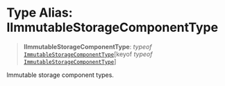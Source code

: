 # Type Alias: IImmutableStorageComponentType

> **IImmutableStorageComponentType**: *typeof* [`ImmutableStorageComponentType`](../variables/ImmutableStorageComponentType.md)\[keyof *typeof* [`ImmutableStorageComponentType`](../variables/ImmutableStorageComponentType.md)\]

Immutable storage component types.
